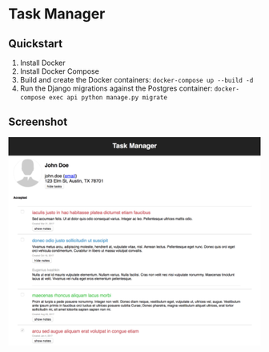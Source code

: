 # Task Manager

## Quickstart

1. Install Docker
1. Install Docker Compose
1. Build and create the Docker containers: `docker-compose up --build -d`
1. Run the Django migrations against the Postgres container: `docker-compose exec api python manage.py migrate`

## Screenshot

![Screenshot](./screenshot.png)